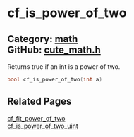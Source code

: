 [//]: # (This file is automatically generated by Cute Framework's docs parser.)
[//]: # (Do not edit this file by hand!)
[//]: # (See: https://github.com/RandyGaul/cute_framework/blob/master/samples/docs_parser.cpp)
[](../header.md ':include')

# cf_is_power_of_two

Category: [math](/api_reference?id=math)  
GitHub: [cute_math.h](https://github.com/RandyGaul/cute_framework/blob/master/include/cute_math.h)  
---

Returns true if an int is a power of two.

```cpp
bool cf_is_power_of_two(int a)
```

## Related Pages

[cf_fit_power_of_two](/math/cf_fit_power_of_two.md)  
[cf_is_power_of_two_uint](/math/cf_is_power_of_two_uint.md)  
